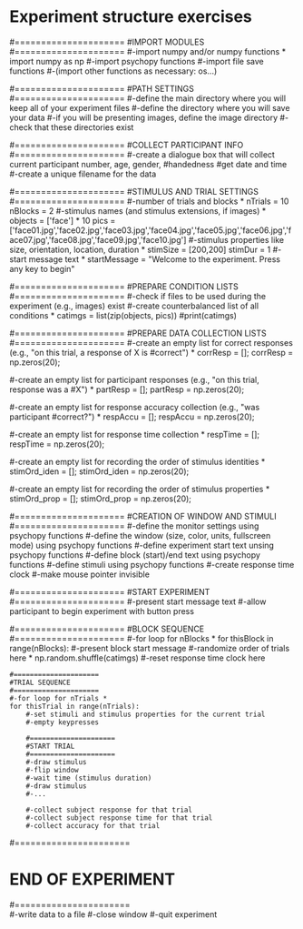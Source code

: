 # Experiment structure exercises

#=====================
#IMPORT MODULES
#=====================
#-import numpy and/or numpy functions *
import numpy as np
#-import psychopy functions
#-import file save functions
#-(import other functions as necessary: os...)

#=====================
#PATH SETTINGS
#=====================
#-define the main directory where you will keep all of your experiment files
#-define the directory where you will save your data
#-if you will be presenting images, define the image directory
#-check that these directories exist

#=====================
#COLLECT PARTICIPANT INFO
#=====================
#-create a dialogue box that will collect current participant number, age, gender, 
    #handedness
#get date and time
#-create a unique filename for the data

#=====================
#STIMULUS AND TRIAL SETTINGS
#=====================
#-number of trials and blocks *
nTrials = 10
nBlocks = 2
#-stimulus names (and stimulus extensions, if images) *
objects = ['face'] * 10
pics = ['face01.jpg','face02.jpg','face03.jpg','face04.jpg','face05.jpg','face06.jpg','face07.jpg','face08.jpg','face09.jpg','face10.jpg']
#-stimulus properties like size, orientation, location, duration *
stimSize = [200,200]
stimDur = 1
#-start message text *
startMessage = "Welcome to the experiment. Press any key to begin"

#=====================
#PREPARE CONDITION LISTS
#=====================
#-check if files to be used during the experiment (e.g., images) exist
#-create counterbalanced list of all conditions *
catimgs = list(zip(objects, pics))
    #print(catimgs)

#=====================
#PREPARE DATA COLLECTION LISTS
#=====================
#-create an empty list for correct responses (e.g., "on this trial, a response of X is 
    #correct") *
corrResp = [];
corrResp = np.zeros(20);

#-create an empty list for participant responses (e.g., "on this trial, response was a 
    #X") *
partResp = [];
partResp = np.zeros(20);

#-create an empty list for response accuracy collection (e.g., "was participant 
    #correct?") *
respAccu = [];
respAccu = np.zeros(20);

#-create an empty list for response time collection *
respTime = [];
respTime = np.zeros(20);

#-create an empty list for recording the order of stimulus identities *
stimOrd_iden = [];
stimOrd_iden = np.zeros(20);

#-create an empty list for recording the order of stimulus properties *
stimOrd_prop = [];
stimOrd_prop = np.zeros(20);

#=====================
#CREATION OF WINDOW AND STIMULI
#=====================
#-define the monitor settings using psychopy functions
#-define the window (size, color, units, fullscreen mode) using psychopy functions
#-define experiment start text unsing psychopy functions
#-define block (start)/end text using psychopy functions
#-define stimuli using psychopy functions
#-create response time clock
#-make mouse pointer invisible

#=====================
#START EXPERIMENT
#=====================
#-present start message text
#-allow participant to begin experiment with button press

#=====================
#BLOCK SEQUENCE
#=====================
#-for loop for nBlocks *
for thisBlock in range(nBlocks):
    #-present block start message
    #-randomize order of trials here *
    np.random.shuffle(catimgs)
    #-reset response time clock here
    
    #=====================
    #TRIAL SEQUENCE
    #=====================    
    #-for loop for nTrials *
    for thisTrial in range(nTrials):
        #-set stimuli and stimulus properties for the current trial
        #-empty keypresses
        
        #=====================
        #START TRIAL
        #=====================   
        #-draw stimulus
        #-flip window
        #-wait time (stimulus duration)
        #-draw stimulus
        #-...
        
        #-collect subject response for that trial
        #-collect subject response time for that trial
        #-collect accuracy for that trial
        
#======================
# END OF EXPERIMENT
#======================        
#-write data to a file
#-close window
#-quit experiment

